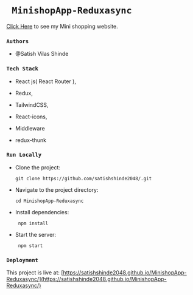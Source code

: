 # `  MinishopApp-Reduxasync  `

  [Click Here](https://satishshinde2048.github.io/MinishopApp-Reduxasync/) to see my Mini shopping website.


### `Authors`

 + @Satish Vilas Shinde


### `Tech Stack`

+ React js( React Router ),
     
+ Redux,       
     
+ TailwindCSS,  
     
+ React-icons,

+ Middleware

+ redux-thunk
     
     
### `Run Locally`

+ Clone the project:

      git clone https://github.com/satishshinde2048/.git


+ Navigate to the project directory:

      cd MinishopApp-Reduxasync
                                                                                                       
+ Install dependencies:                                                                                                    

       npm install 
                                                                                                                                                                                                                
+ Start the server:                                                                                                        

       npm start       
      

### `Deployment`

This project is live at: [https://satishshinde2048.github.io/MinishopApp-Reduxasync/](https://satishshinde2048.github.io/MinishopApp-Reduxasync/)

